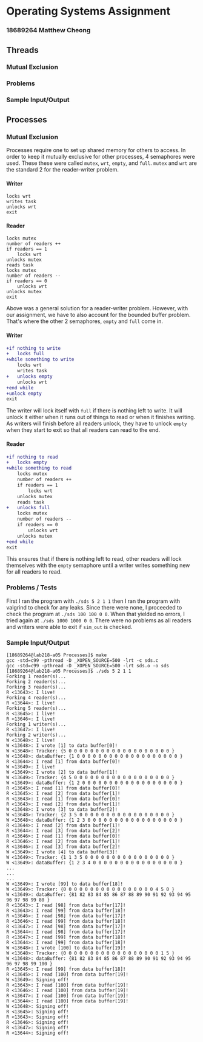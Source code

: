 # Operating Systems Assignment

### 18689264 Matthew Cheong

## Threads

### Mutual Exclusion

### Problems

### Sample Input/Output

## Processes

### Mutual Exclusion

Processes require one to set up shared memory for others to access. In order to
keep it mutually exclusive for other processes, 4 semaphores were used. These
these were called `mutex`, `wrt`, `empty`, and `full`.
`mutex` and `wrt` are the standard 2 for the reader-writer problem.

#### Writer
```
locks wrt
writes task
unlocks wrt
exit
```

#### Reader
```
locks mutex
number of readers ++
if readers == 1
    locks wrt
unlocks mutex
reads task
locks mutex
number of readers --
if readers == 0
    unlocks wrt
unlocks mutex
exit
```
Above was a general solution for a reader-writer problem. However, with our assignment, we have to also account for the bounded buffer problem.
That's where the other 2 semaphores, `empty` and `full` come in.

#### Writer
```diff
+if nothing to write
+   locks full
+while something to write
    locks wrt
    writes task
+   unlocks empty
    unlocks wrt
+end while
+unlock empty
exit
```

The writer will lock itself with `full` if there is nothing left to write.
It will unlock it either when it runs out of things to read
or when it finishes writing. As writers will finish before all readers unlock,
they have to unlock `empty` when they start to exit so that all readers can 
read to the end.

#### Reader
```diff
+if nothing to read
+   locks empty
+while something to read
    locks mutex
    number of readers ++
    if readers == 1
        locks wrt
    unlocks mutex
    reads task
+   unlocks full
    locks mutex
    number of readers --
    if readers == 0
        unlocks wrt
    unlocks mutex
+end while
exit
```

This ensures that if there is nothing left to read, other readers will lock
themselves with the `empty` semaphore until a writer writes something new for
all readers to read.

### Problems / Tests

First I ran the program with `./sds 5 2 1 1`
then I ran the program with valgrind to check for any leaks.
Since there were none, I proceeded to check the program at `./sds 100 100 0 0`.
When that yielded no errors, I tried again at `./sds 1000 1000 0 0`.
There were no problems as all readers and writers were able to exit if `sim_out`
is checked.

### Sample Input/Output

```
[18689264@lab218-a05 Processes]$ make
gcc -std=c99 -pthread -D _XOPEN_SOURCE=500 -lrt -c sds.c
gcc -std=c99 -pthread -D _XOPEN_SOURCE=500 -lrt sds.o -o sds
[18689264@lab218-a05 Processes]$ ./sds 5 2 1 1
Forking 1 reader(s)... 
Forking 2 reader(s)... 
Forking 3 reader(s)... 
R <13643>: I live!
Forking 4 reader(s)... 
R <13644>: I live!
Forking 5 reader(s)... 
R <13645>: I live!
R <13646>: I live!
Forking 1 writer(s)...
R <13647>: I live!
Forking 2 writer(s)...
W <13648>: I live!
W <13648>: I wrote [1] to data buffer[0]!
W <13648>: Tracker: {5 0 0 0 0 0 0 0 0 0 0 0 0 0 0 0 0 0 0 0 }
W <13648>: dataBuffer: {1 0 0 0 0 0 0 0 0 0 0 0 0 0 0 0 0 0 0 0 }
R <13644>: I read [1] from data buffer[0]!
W <13649>: I live!
W <13649>: I wrote [2] to data buffer[1]!
W <13649>: Tracker: {4 5 0 0 0 0 0 0 0 0 0 0 0 0 0 0 0 0 0 0 }
W <13649>: dataBuffer: {1 2 0 0 0 0 0 0 0 0 0 0 0 0 0 0 0 0 0 0 }
R <13645>: I read [1] from data buffer[0]!
R <13645>: I read [2] from data buffer[1]!
R <13643>: I read [1] from data buffer[0]!
R <13643>: I read [2] from data buffer[1]!
W <13648>: I wrote [3] to data buffer[2]!
W <13648>: Tracker: {2 3 5 0 0 0 0 0 0 0 0 0 0 0 0 0 0 0 0 0 }
W <13648>: dataBuffer: {1 2 3 0 0 0 0 0 0 0 0 0 0 0 0 0 0 0 0 0 }
R <13644>: I read [2] from data buffer[1]!
R <13644>: I read [3] from data buffer[2]!
R <13646>: I read [1] from data buffer[0]!
R <13646>: I read [2] from data buffer[1]!
R <13646>: I read [3] from data buffer[2]!
W <13649>: I wrote [4] to data buffer[3]!
W <13649>: Tracker: {1 1 3 5 0 0 0 0 0 0 0 0 0 0 0 0 0 0 0 0 }
W <13649>: dataBuffer: {1 2 3 4 0 0 0 0 0 0 0 0 0 0 0 0 0 0 0 0 }
...
...
...
W <13649>: I wrote [99] to data buffer[18]!
W <13649>: Tracker: {0 0 0 0 0 0 0 0 0 0 0 0 0 0 0 0 0 4 5 0 }
W <13649>: dataBuffer: {81 82 83 84 85 86 87 88 89 90 91 92 93 94 95 96 97 98 99 80 }
R <13643>: I read [98] from data buffer[17]!
R <13643>: I read [99] from data buffer[18]!
R <13646>: I read [98] from data buffer[17]!
R <13646>: I read [99] from data buffer[18]!
R <13647>: I read [98] from data buffer[17]!
R <13644>: I read [98] from data buffer[17]!
R <13647>: I read [99] from data buffer[18]!
R <13644>: I read [99] from data buffer[18]!
W <13648>: I wrote [100] to data buffer[19]!
W <13648>: Tracker: {0 0 0 0 0 0 0 0 0 0 0 0 0 0 0 0 0 0 1 5 }
W <13648>: dataBuffer: {81 82 83 84 85 86 87 88 89 90 91 92 93 94 95 96 97 98 99 100 }
R <13645>: I read [99] from data buffer[18]!
R <13645>: I read [100] from data buffer[19]!
W <13649>: Signing off!
R <13643>: I read [100] from data buffer[19]!
R <13646>: I read [100] from data buffer[19]!
R <13647>: I read [100] from data buffer[19]!
R <13644>: I read [100] from data buffer[19]!
W <13648>: Signing off!
R <13645>: Signing off!
R <13643>: Signing off!
R <13646>: Signing off!
R <13647>: Signing off!
R <13644>: Signing off!
```
